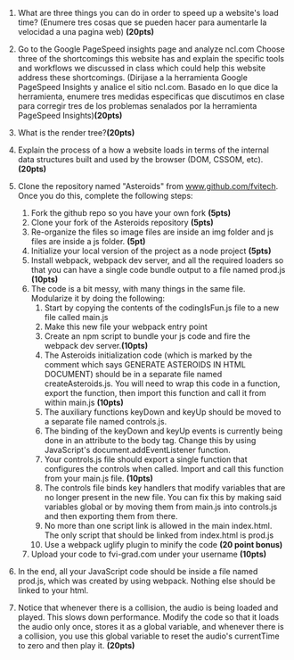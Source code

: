 1. What are three things you can do in order to speed up a website's load time? (Enumere tres cosas que se pueden hacer para aumentarle la velocidad a una pagina web) **(20pts)**

2. Go to the Google PageSpeed insights page and analyze ncl.com
Choose three of the shortcomings this website has and explain the specific tools and workflows we discussed in class which could help this website address these shortcomings. (Dirijase a la herramienta Google PageSpeed Insights y analice el sitio ncl.com. Basado en lo que dice la herramienta, enumere tres medidas especificas que discutimos en clase para corregir tres de los problemas senalados por la herramienta PageSpeed Insights)**(20pts)**

3. What is the render tree?**(20pts)**

4. Explain the process of a how a website loads in terms of the internal data structures built and used by the browser (DOM, CSSOM, etc).**(20pts)**

5. Clone the repository named "Asteroids" from www.github.com/fvitech. Once you do this, complete the following steps:  
    1. Fork the github repo so you have your own fork  **(5pts)**  
    2. Clone your fork of the Asteroids repository  **(5pts)**  
    3. Re-organize the files so image files are inside an img folder and js files are inside a js folder. **(5pt)**
    4. Initialize your local version of the project as a node project **(5pts)**   
    5. Install webpack, webpack dev server, and all the required loaders so that you can have a single code bundle output to a file named prod.js **(10pts)**  
    6. The code is a bit messy, with many things in the same file. Modularize it by doing the following:  
        1. Start by copying the contents of the codingIsFun.js file to a new file called main.js
        2. Make this new file your webpack entry point
        3. Create an npm script to bundle your js code and fire the webpack dev server.**(10pts)**  
        3. The Asteroids initialization code (which is marked by the comment which says GENERATE ASTEROIDS IN HTML DOCUMENT) should be in a separate file named createAsteroids.js. You will need to wrap this code in a function, export the function, then import this function and call it from within main.js **(10pts)**  
        4. The auxiliary functions keyDown and keyUp should be moved to a separate file named controls.js.  
        5. The binding of the keyDown and keyUp events is currently being done in an attribute to the body tag. Change this by using JavaScript's document.addEventListener function.  
        6. Your controls.js file should export a single function that configures the controls when called. Import and call this function from your main.js file. **(10pts)**  
        7. The controls file binds key handlers that modify variables that are no longer present in the new file. You can fix this by making said variables global or by moving them from main.js into controls.js and then exporting them from there.
        8. No more than one script link is allowed in the main index.html. The only script that should be linked from index.html is prod.js  
        9. Use a webpack uglify plugin to minify the code **(20 point bonus)**  
    9. Upload your code to fvi-grad.com under your username **(10pts)**
  7. In the end, all your JavaScript code should be inside a file named prod.js, which was created by using webpack. Nothing else should be linked to your html.  
  8. Notice that whenever there is a collision, the audio is being loaded and played. This slows down performance. Modify the code so that it loads the audio only once, stores it as a global variable, and whenever there is a collision, you use this global variable to reset the audio's currentTime to zero and then play it. **(20pts)**
